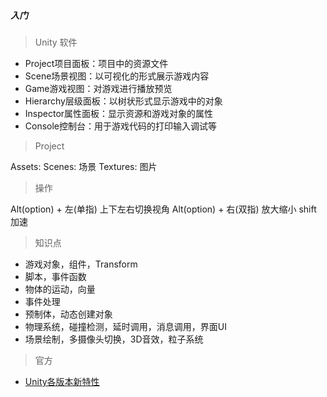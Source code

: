##### 入门

> Unity 软件

* Project项目面板：项目中的资源文件
* Scene场景视图：以可视化的形式展示游戏内容
* Game游戏视图：对游戏进行播放预览
* Hierarchy层级面板：以树状形式显示游戏中的对象
* Inspector属性面板：显示资源和游戏对象的属性
* Console控制台：用于游戏代码的打印输入调试等

> Project

Assets: 
	Scenes: 场景
	Textures: 图片
	
> 操作

Alt(option) + 左(单指) 上下左右切换视角
Alt(option) + 右(双指) 放大缩小
shift 加速

> 知识点

* 游戏对象，组件，Transform
* 脚本，事件函数
* 物体的运动，向量
* 事件处理
* 预制体，动态创建对象
* 物理系统，碰撞检测，延时调用，消息调用，界面UI
* 场景绘制，多摄像头切换，3D音效，粒子系统

>  官方

* [Unity各版本新特性](https://unity3d.com/cn/unity/whats-new/2021.1.21)
